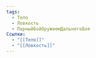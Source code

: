 ```yaml
---
tags:
  - Тело
  - Ловкость
  - ПарныйБойОружиемДальнегоБоя
Ссылки:
  - "[[Тело]]"
  - "[[Ловкость]]"
---
```

